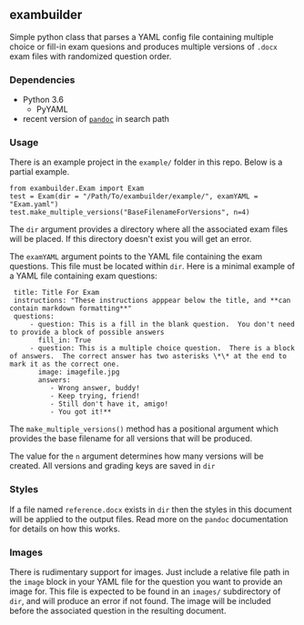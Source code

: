 ## exambuilder

Simple python class that parses a YAML config file containing multiple choice or fill-in exam quesions and produces multiple versions of `.docx` exam files with randomized question order.

### Dependencies

*   Python 3.6 
    *  PyYAML
*   recent version of [`pandoc`](https://pandoc.org/) in search path

### Usage

There is an example project in the `example/` folder in this repo. Below is a partial example. 

    from exambuilder.Exam import Exam
    test = Exam(dir = "/Path/To/exambuilder/example/", examYAML = "Exam.yaml")
    test.make_multiple_versions("BaseFilenameForVersions", n=4)

The `dir` argument provides a directory where all the associated exam files will be placed. If this directory doesn't exist you will get an error. 

The `examYAML` argument points to the YAML file containing the exam questions. This file must be located within `dir`. Here is a minimal example of a YAML file containing exam questions:

     title: Title For Exam
     instructions: "These instructions apppear below the title, and **can contain markdown formatting**"
     questions:
         - question: This is a fill in the blank question.  You don't need to provide a block of possible answers
           fill_in: True
         - question: This is a multiple choice question.  There is a block of answers.  The correct answer has two asterisks \*\* at the end to mark it as the correct one. 
           image: imagefile.jpg
           answers:
              - Wrong answer, buddy!
              - Keep trying, friend!
              - Still don't have it, amigo!
              - You got it!**

The `make_multiple_versions()` method has a positional argument which provides the base filename for all versions that will be produced. 

The value for the `n` argument determines how many versions will be created.  All versions and grading keys are saved in `dir`

### Styles

If a file named `reference.docx` exists in `dir` then the styles in this document will be applied to the output files.  Read more on the `pandoc` documentation for details on how this works. 

### Images

There is rudimentary support for images. Just include a relative file path in the `image` block in your YAML file for the question you want to provide an image for.  This file is expected to be found in an `images/` subdirectory of `dir`, and will produce an error if not found. The image will be included before the associated question in the resulting document. 

